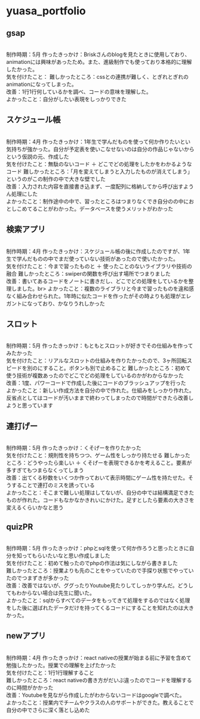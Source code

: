 # yuasa_portfolio
<h2>gsap</h2><br>
制作時期：5月
作ったきっかけ：Briskさんのblogを見たときに使用しており、animationには興味があったため。また、進級制作でも使っており本格的に理解したかった。<br>
気を付けたこと：
難しかったところ：cssとの連携が難しく、とぎれとぎれのanimationになってしまった。<br>
改善：1行1行何しているかを調べ、コードの意味を理解した。<br>
よかったこと：自分がしたい表現をしっかりできた<br>

<h2>スケジュール帳</h2><br>
制作時期：4月
作ったきっかけ：1年生で学んだものを使って何か作りたいとい気持ちが強かった。自分が予定表を使いこなせないのは自分の作品じゃないからという仮説の元、作成した<br>
気を付けたこと：無駄のないコード ＋ どこでどの処理をしたかをわかるようなコード
難しかったところ：「月を変えてしまうと入力したものが消えてしまう」というのがこの制作の中で大きな壁でした<br>
改善：入力された内容を直接書き込まず、一度配列に格納してから呼び出すようん処理にした<br>
よかったこと：制作途中の中で、習ったところはつまりなくでき自分のの中におとしこめてることがわかった。データベースを使うメリットがわかった<br>

<h2>検索アプリ</h2><br>
制作時期：4月
作ったきっかけ：スケジュール帳の後に作成したのですが、1年生で学んだものの中でまだ使っていない技術があったので使いたかった。<br>
気を付けたこと：今まで習ったものと ＋ 使ったことのないライブラリや技術の融合
難しかったところ：swiperの関数を呼び出す場所でつまりました<br>
改善：書いてあるコードをノートに書きだし、どこでどの処理をしているかを整理しました。br>
よかったこと：複数のライブラリと今まで習ったものを違和感なく組み合わせられた。1年時に似たコードを作ったがその時よりも処理がエレガントになっており、かなりうれしかった<br>

<h2>スロット</h2><br>
制作時期：5月
作ったきっかけ：もともとスロットが好きでその仕組みを作ってみたかった<br>
気を付けたこと：リアルなスロットの仕組みを作りたかったので、3ヶ所回転スピードを別のにすること。ボタンも別で止めること
難しかったところ：初めて使う技術が複数あったのでどこでどの処理をしているのかがわからなかった<br>
改善：1度、パワーコードで作成した後にコードのブラッシュアップを行った<br>
よかったこと：新しい作成方法を自分の中で作れた。仕組みをしっかり作れた。反省点としてはコードが汚いままで終わってしまったので時間ができたら改善しようと思っています<br>

<h2>連打げー</h2><br>
制作時期：5月
作ったきっかけ：くそげーを作りたかった<br>
気を付けたこと：規則性を持ちつつ、ゲーム性をしっかり持たせる
難しかったところ：どうやったら楽しい ＋ くそげーを表現できるかを考えること。要素が多すぎてもつまらなくってしまう<br>
改善：出てくる秒数をいくつか作っておいて表示時間にゲーム性を持たせた。そうすることで連打のミスを誘っている<br>
よかったこと：そこまで難しい処理はしてないが、自分の中では結構満足できたものが作れた。コードもなかなかきれいにかけた。足すとしたら要素の大きさを変えるくらいかなと思う<br>

<h2>quizPR</h2><br>
制作時期：5月
作ったきっかけ：phpとsqlを使って何か作ろうと思ったときに自分を知ってもらいたいなと思い作成しました<br>
気を付けたこと：初めて触ったのでphpの作法は気にしながら書きました<br>
難しかったところ：授業よりも先のことをやっていたので手探り状態でやっていたのでつまずきが多かった<br>
改善：改善ではないが、ググったりYoutube見たりしてしっかり学んだ。どうしてもわからない場合は先生に聞いた。<br>
よかったこと：sqlからすべてのデータをもってきて処理をするのではなく処理をした後に選ばれたデータだけを持ってくるコードにすることを知れたのは大きかった。<br>

<h2>newアプリ</h2><br>
制作時期：4月
作ったきっかけ：react nativeの授業が始まる前に予習を含めて勉強したかった。授業での理解を上げたかった<br>
気を付けたこと：1行1行理解すること<br>
難しかったところ：react nativeの書き方がだいぶ違ったのでコードを理解するのに時間がかかった<br>
改善：Youtubeを見ながら作成したがわからないコードはgoogleで調べた。<br>
よかったこと：授業内でチームやクラスの人のサポートができた。教えることで自分の中でさらに深く落とし込めた<br>
